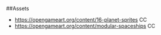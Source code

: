 ##Assets

-   https://opengameart.org/content/16-planet-sprites CC
-   https://opengameart.org/content/modular-spaceships CC
